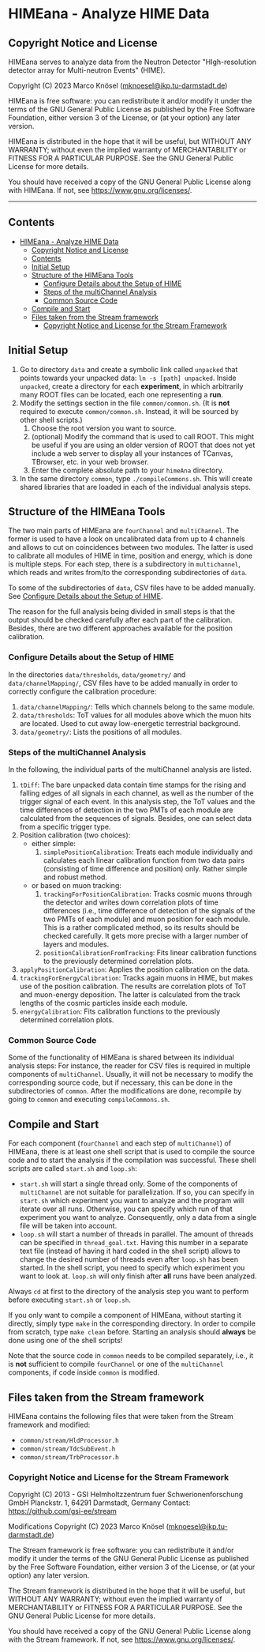 # HIMEana - Analyze HIME Data

## Copyright Notice and License
HIMEana serves to analyze data from the Neutron Detector 
"HIgh-resolution detector array for Multi-neutron Events" (HIME).

Copyright (C) 2023 Marco Knösel (mknoesel@ikp.tu-darmstadt.de)

HIMEana is free software: you can redistribute it and/or modify
it under the terms of the GNU General Public License as published by
the Free Software Foundation, either version 3 of the License, or
(at your option) any later version.

HIMEana is distributed in the hope that it will be useful,
but WITHOUT ANY WARRANTY; without even the implied warranty of
MERCHANTABILITY or FITNESS FOR A PARTICULAR PURPOSE.  See the
GNU General Public License for more details.

You should have received a copy of the GNU General Public License
along with HIMEana.  If not, see <https://www.gnu.org/licenses/>.

---

## Contents
- [HIMEana - Analyze HIME Data](#himeana---analyze-hime-data)
  - [Copyright Notice and License](#copyright-notice-and-license)
  - [Contents](#contents)
  - [Initial Setup](#initial-setup)
  - [Structure of the HIMEana Tools](#structure-of-the-himeana-tools)
    - [Configure Details about the Setup of HIME](#configure-details-about-the-setup-of-hime)
    - [Steps of the multiChannel Analysis](#steps-of-the-multichannel-analysis)
    - [Common Source Code](#common-source-code)
  - [Compile and Start](#compile-and-start)
  - [Files taken from the Stream framework](#files-taken-from-the-stream-framework)
    - [Copyright Notice and License for the Stream Framework](#copyright-notice-and-license-for-the-stream-framework)

## Initial Setup
1. Go to directory `data` and create a symbolic link called `unpacked` that points towards your unpacked data:
    `ln -s [path] unpacked`.
    Inside `unpacked`, create a directory for each **experiment**, in which arbitrarily many ROOT files can be located, each one representing a **run**.
2. Modify the settings section in the file `common/common.sh`. (It is **not** required to execute `common/common.sh`. Instead, it will be sourced by other shell scripts.) 
   1. Choose the root version you want to source.
   2. (optional) Modify the command that is used to call ROOT. This might be useful if you are using an older version of ROOT that does not yet include a web server to display all your instances of TCanvas, TBrowser, etc. in your web browser.
   3. Enter the complete absolute path to your `himeAna` directory.
3. In the same directory `common`, type `./compileCommons.sh`. This will create shared libraries that are loaded in each of the individual analysis steps.

## Structure of the HIMEana Tools
The two main parts of HIMEana are `fourChannel` and `multiChannel`. The former is used to have a look on uncalibrated data from up to 4 channels and allows to cut on coincidences between two modules. The latter is used to calibrate all modules of HIME in time, position and energy, which is done is multiple steps. For each step, there is a subdirectory in `multichannel`, which reads and writes from/to the corresponding subdirectories of `data`. 

To some of the subdirectories of `data`, CSV files have to be added manually. See [Configure Details about the Setup of HIME](#configure-details-about-the-setup-of-hime).

The reason for the full analysis being divided in small steps is that the output should be checked carefully after each part of the calibration. Besides, there are two different approaches available for the position calibration.

### Configure Details about the Setup of HIME
In the directories `data/thresholds`, `data/geometry/` and `data/channelMapping/`, CSV files have to be added manually in order to correctly configure the calibration procedure:
1. `data/channelMapping/`: Tells which channels belong to the same module.
2. `data/thresholds`: ToT values for all modules above which the muon hits are located. Used to cut away low-energetic terrestrial background.
3. `data/geometry/`: Lists the positions of all modules.

### Steps of the multiChannel Analysis
In the following, the individual parts of the multiChannel analysis are listed.
1. `tDiff`: The bare unpacked data contain time stamps for the rising and falling edges of all signals in each channel, as well as the number of the trigger signal of each event. In this analysis step, the ToT values and the time differences of detection in the two PMTs of each module are calculated from the sequences of signals. Besides, one can select data from a specific trigger type.
2. Position calibration (two choices):
   - either simple:
     1. `simplePositionCalibration`: Treats each module individually and calculates each linear calibration function from two data pairs (consisting of time difference and position) only. Rather simple and robust method.
   - or based on muon tracking:
     1. `trackingForPositionCalibration`: Tracks cosmic muons through the detector and writes down correlation plots of time differences (i.e., time difference of detection of the signals of the two PMTs of each module) and muon position for each module. This is a rather complicated method, so its results should be checked carefully. It gets more precise with a larger number of layers and modules.
     2. `positionCalibrationFromTracking`: Fits linear calibration functions to the previously determined correlation plots.
3. `applyPositionCalibration`: Applies the position calibration on the data.
4. `trackingForEnergyCalibration`: Tracks again muons in HIME, but makes use of the position calibration. The results are correlation plots of ToT and muon-energy deposition. The latter is calculated from the track lengths of the cosmic particles inside each module.
5. `energyCalibration`: Fits calibration functions to the previously determined correlation plots.

### Common Source Code
Some of the functionality of HIMEana is shared between its individual analysis steps: For instance, the reader for CSV files is required in multiple components of `multiChannel`. Usually, it will not be necessary to modify the corresponding source code, but if necessary, this can be done in the subdirectories of `common`. After the modifications are done, recompile by going to `common` and executing `compileCommons.sh`.

## Compile and Start
For each component (`fourChannel` and each step of `multiChannel`) of HIMEana, there is at least one shell script that is used to compile the source code and to start the analysis if the compilation was successful. These shell scripts are called `start.sh` and `loop.sh`:
- `start.sh` will start a single thread only. Some of the components of `multiChannel` are not suitable for parallelization. If so, you can specify in `start.sh` which experiment you want to analyze and the program will iterate over all runs. Otherwise, you can specify which run of that experiment you want to analyze. Consequently, only a data from a single file will be taken into account.
- `loop.sh` will start a number of threads in parallel. The amount of threads can be specified in `thread_goal.txt`. Having this number in a separate text file (instead of having it hard coded in the shell script) allows to change the desired number of threads even after `loop.sh` has been started. In the shell script, you need to specify which experiment you want to look at. `loop.sh` will only finish after **all** runs have been analyzed.

Always `cd` at first to the directory of the analysis step you want to perform before executing `start.sh` or `loop.sh`.

If you only want to compile a component of HIMEana, without starting it directly, simply type `make` in the corresponding directory. In order to compile from scratch, type `make clean` before. Starting an analysis should **always** be done using one of the shell scripts! 

Note that the source code in `common` needs to be compiled separately, i.e., it is **not** sufficient to compile `fourChannel` or one of the `multiChannel` components, if code inside `common` is modified.

## Files taken from the Stream framework
HIMEana contains the following files that were taken from the Stream framework and modified:
- `common/stream/HldProcessor.h`
- `common/stream/TdcSubEvent.h`
- `common/stream/TrbProcessor.h`

### Copyright Notice and License for the Stream Framework

Copyright (C) 2013 -
GSI Helmholtzzentrum fuer Schwerionenforschung GmbH
Planckstr. 1, 64291 Darmstadt, Germany
Contact:  https://github.com/gsi-ee/stream

Modifications Copyright (C) 2023 Marco Knösel (mknoesel@ikp.tu-darmstadt.de)

The Stream framework is free software: you can redistribute it and/or
modify it under the terms of the GNU General Public License
as published by the Free Software Foundation, either version 3
of the License, or (at your option) any later version.

The Stream framework is distributed in the hope that it will be useful,
but WITHOUT ANY WARRANTY; without even the implied warranty
of MERCHANTABILITY or FITNESS FOR A PARTICULAR PURPOSE. See
the GNU General Public License for more details.

You should have received a copy of the GNU General Public License
along with the Stream framework. If not, see <https://www.gnu.org/licenses/>.